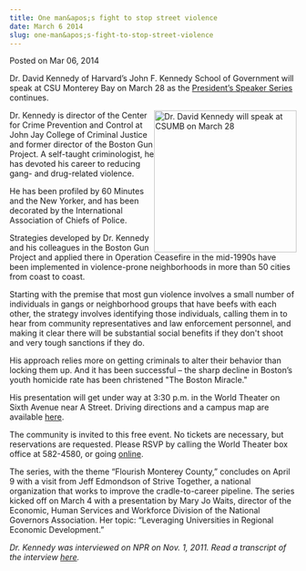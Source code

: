 ```yaml
---
title: One man&apos;s fight to stop street violence
date: March 6 2014
slug: one-man&apos;s-fight-to-stop-street-violence
---
```


 



<span class="date">Posted on Mar 06, 2014    </span>
<p>Dr. David Kennedy of Harvard&#x2019;s John F. Kennedy School of
Government will speak at CSU Monterey Bay on March 28 as the
<a href="https://president.csumb.edu/presidents-speaker-series" rel="nofollow">President&#x2019;s Speaker Series</a> continues.</p>
<p><img alt="Dr. David Kennedy will speak at CSUMB on March 28" src="https://news.csumb.edu/sites/default/files/65/attachments/news/images/d_kennedy1.jpg" style="width:250px; float:right; height:249px">Dr. Kennedy is
director of the Center for Crime Prevention and Control at John Jay
College of Criminal Justice and former director of the Boston Gun
Project. A self-taught criminologist, he has devoted his career to
reducing gang- and drug-related violence.</img></p>
<p>He has been profiled by 60 Minutes and the New Yorker, and has
been decorated by the International Association of Chiefs of
Police.</p>
<p>Strategies developed by Dr. Kennedy and his colleagues in the
Boston Gun Project and applied there in Operation Ceasefire in the
mid-1990s have been implemented in violence-prone neighborhoods in
more than 50 cities from coast to coast.</p>
<p>Starting with the premise that most gun violence involves a
small number of individuals in gangs or neighborhood groups that
have beefs with each other, the strategy involves identifying those
individuals, calling them in to hear from community representatives
and law enforcement personnel, and making it clear there will be
substantial social benefits if they don&apos;t shoot and very tough
sanctions if they do.</p>
<p>His approach relies more on getting criminals to alter their
behavior than locking them up. And it has been successful &#x2013; the
sharp decline in Boston&#x2019;s youth homicide rate has been christened
&quot;The Boston Miracle.&quot;</p>
<p>His presentation will get under way at 3:30 p.m. in the World
Theater on Sixth Avenue near A Street. Driving directions and a
campus map are available <a href="https://csumb.edu/maps" rel="nofollow">here</a>.</p>
<p>The community is invited to this free event. No tickets are
necessary, but reservations are requested. Please RSVP by calling
the World Theater box office at 582-4580, or going <a href="https://csumb.edu/rsvp" rel="nofollow">online</a>.</p>
<p>The series, with the theme &#x201C;Flourish Monterey County,&#x201D; concludes
on April 9 with a visit from Jeff Edmondson of Strive Together, a
national organization that works to improve the cradle-to-career
pipeline. The series kicked off on March 4 with a presentation by
Mary Jo Waits, director of the Economic, Human Services and
Workforce Division of the National Governors Association. Her
topic: &#x201C;Leveraging Universities in Regional Economic
Development.&#x201D;</p>
<p><em>Dr. Kennedy was interviewed on NPR on Nov. 1, 2011. Read a
transcript of the interview <a href="https://www.npr.org/2012/11/09/164732917/interrupting-violence-with-the-message-dont-shoot" rel="nofollow">here</a>.&#xA0;<br>
&#xA0;</br></em></p>





 
